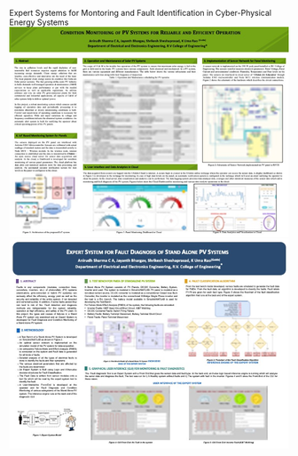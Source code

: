 Expert Systems for Montoring and Fault Identification in Cyber-Physical Energy Systems
![iot](iot.jpg)
![expert](expert.jpg)
